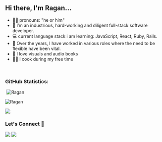 ## Hi there, I'm Ragan...

- 👩‍💻 pronouns: "he or him"
- 🔭 I’m an industrious, hard-working and diligent full-stack software developer.
- :computer: current language stack i am learning: JavaScript, React, Ruby, Rails.
- 🌱 Over the years, I have worked in various roles where the need to be flexible have been vital.
- :book: I love visuals and audio books
- 👩‍🍳 I cook during my free time

<!--START_SECTION:waka-->

<!--END_SECTION:waka-->

<br>

<h3 align="left">GitHub Statistics:</h3>

<p align="left">&nbsp;<img src="https://github-readme-stats.vercel.app/api?username=ragangithub&show_icons=true&theme=vue&locale=en" alt="Ragan" /></p>

<p align="left"><img src="https://github-readme-streak-stats.herokuapp.com/?user=ragangithub&theme=vue" alt="Ragan" /></p>

<p align="left"><img src="https://github-readme-stats.vercel.app/api/top-langs/?username=ragangithub&layout=compact&theme=vue"</p>

<h3 align="left">Let's Connect 🤝</h3>
<div align="left">
<a target="_blank"
href="https://www.linkedin.com/in/ragan-hailu-318640228/"><img
src="https://img.shields.io/badge/-LinkedIn-0077b5?style=for-the-badge&logo=LinkedIn&logoColor=white"></img></a> <a target="_blank"
href="mailto:raganalemu3@gmail.com"><img
src="https://img.shields.io/badge/-Gmail-D14836?style=for-the-badge&logo=Gmail&logoColor=white"></img></a> 
<div/>

